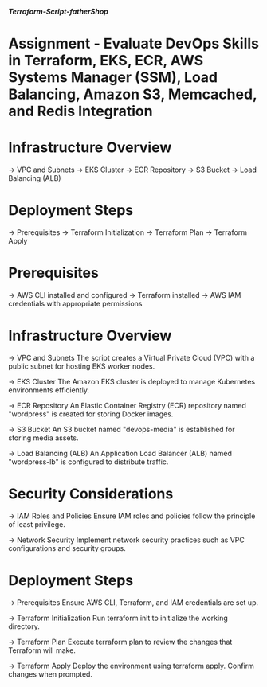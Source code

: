*****Terraform-Script-fatherShop*****

# Assignment - Evaluate DevOps Skills in Terraform, EKS, ECR, AWS Systems Manager (SSM), Load Balancing, Amazon S3, Memcached, and Redis Integration

# Infrastructure Overview
  -> VPC and Subnets
  -> EKS Cluster
  -> ECR Repository
  -> S3 Bucket
  -> Load Balancing (ALB)

# Deployment Steps
  -> Prerequisites
  -> Terraform Initialization
  -> Terraform Plan
  -> Terraform Apply

# Prerequisites
  -> AWS CLI installed and configured
  -> Terraform installed
  -> AWS IAM credentials with appropriate permissions

#  Infrastructure Overview
  -> VPC and Subnets
       The script creates a Virtual Private Cloud (VPC) with a public subnet for hosting EKS worker nodes.

  -> EKS Cluster
       The Amazon EKS cluster is deployed to manage Kubernetes environments efficiently.

  -> ECR Repository
       An Elastic Container Registry (ECR) repository named "wordpress" is created for storing Docker images.

  -> S3 Bucket
       An S3 bucket named "devops-media" is established for storing media assets.

  -> Load Balancing (ALB)
       An Application Load Balancer (ALB) named "wordpress-lb" is configured to distribute traffic.

#  Security Considerations
   -> IAM Roles and Policies
      Ensure IAM roles and policies follow the principle of least privilege. 
      
   -> Network Security
      Implement network security practices such as VPC configurations and security groups.


#  Deployment Steps
  -> Prerequisites
      Ensure AWS CLI, Terraform, and IAM credentials are set up.

  -> Terraform Initialization
      Run terraform init to initialize the working directory.

  -> Terraform Plan
      Execute terraform plan to review the changes that Terraform will make.

  -> Terraform Apply
      Deploy the environment using terraform apply. Confirm changes when prompted.
